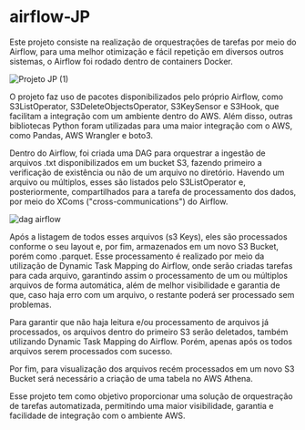 # airflow-JP
Este projeto consiste na realização de orquestrações de tarefas por meio do Airflow, para uma melhor otimização e fácil repetição em diversos outros sistemas, o Airflow foi rodado dentro de containers Docker.

![Projeto JP (1)](https://user-images.githubusercontent.com/101363298/233790800-43152c93-3147-4952-b918-a78537086d61.jpeg)

O projeto faz uso de pacotes disponibilizados pelo próprio Airflow, como S3ListOperator, S3DeleteObjectsOperator, S3KeySensor e S3Hook, que facilitam a integração com um ambiente dentro do AWS. Além disso, outras bibliotecas Python foram utilizadas para uma maior integração com o AWS, como Pandas, AWS Wrangler e boto3.

Dentro do Airflow, foi criada uma DAG para orquestrar a ingestão de arquivos .txt disponibilizados em um bucket S3, fazendo primeiro a verificação de existência ou não de um arquivo no diretório. Havendo um arquivo ou múltiplos, esses são listados pelo S3ListOperator e, posteriormente, compartilhados para a tarefa de processamento dos dados, por meio do XComs ("cross-communications") do Airflow.

![dag airflow](https://user-images.githubusercontent.com/101363298/233791583-4908fdf8-d8f4-4b37-8756-74ee4c0138b4.PNG)

Após a listagem de todos esses arquivos (s3 Keys), eles são processados conforme o seu layout e, por fim, armazenados em um novo S3 Bucket, porém como .parquet. Esse processamento é realizado por meio da utilização de Dynamic Task Mapping do Airflow, onde serão criadas tarefas para cada arquivo, garantindo assim o processamento de um ou múltiplos arquivos de forma automática, além de melhor visibilidade e garantia de que, caso haja erro com um arquivo, o restante poderá ser processado sem problemas.

Para garantir que não haja leitura e/ou processamento de arquivos já processados, os arquivos dentro do primeiro S3 serão deletados, também utilizando Dynamic Task Mapping do Airflow. Porém, apenas após os todos arquivos serem processados com sucesso.

Por fim, para visualização dos arquivos recém processados em um novo S3 Bucket será necessário a criação de uma tabela no AWS Athena.

Esse projeto tem como objetivo proporcionar uma solução de orquestração de tarefas automatizada, permitindo uma maior visibilidade, garantia e facilidade de integração com o ambiente AWS.
